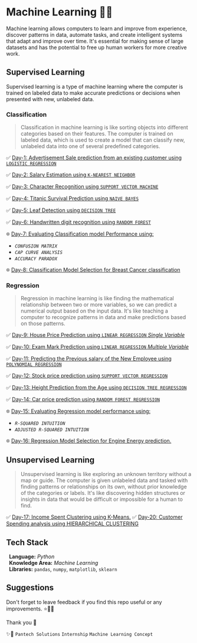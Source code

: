 
# Machine Learning 🚀🚨

Machine learning allows computers to learn and improve from experience, discover patterns in data, automate tasks, and create intelligent systems that adapt and improve over time. It's essential for making sense of large datasets and has the potential to free up human workers for more creative work.

## Supervised Learning  

Supervised learning is a type of machine learning where the computer is trained on labeled data to make accurate predictions or decisions when presented with new, unlabeled data. 

### Classification

> Classification in machine learning is like sorting objects into different categories based on their features. The computer is trained on labeled data, which is used to create a model that can classify new, unlabeled data into one of several predefined categories.

 ✅ [Day-1: Advertisement Sale prediction from an existing customer using `LOGISTIC REGRESSION`](https://github.com/sarangiWijemanna/T_MachineLearning/tree/main/1%20-%20Sale%20Prediction%20using%20LOGISTIC%20REGRESSION%20CLASSIFIER)

 ✅ [Day-2: Salary Estimation using ```K-NEAREST NEIGHBOR```](https://github.com/sarangiWijemanna/T_MachineLearning/tree/main/2%20-%20Salary_Advertisment%20Estimator%20using%20K-NEAREST%20NEIGHNOUR%20CLASSIFIER)

 ✅ [Day-3: Character Recognition using ``SUPPORT VECTOR MACHINE``](https://github.com/sarangiWijemanna/T_MachineLearning/tree/main/3%20-%20Handwritten%20Digit%20Recognition%20using%20SUPPORT%20VECTOR%20MACHINE%20CLASSIFIER)

 ✅ [Day-4: Titanic Survival Prediction using ``NAIVE BAYES``](https://github.com/sarangiWijemanna/T_MachineLearning/tree/main/4%20-%20Titanic%20Survival%20Predictionm%20using%20NAIVE%20BAYES%20CLASSIFIER)

 ✅ [Day-5: Leaf Detection using ``DECISION TREE``](https://github.com/sarangiWijemanna/T_MachineLearning/tree/main/5%20-%20Leaf%20Species%20Iris%20Detection%20using%20DECISION%20TREE%20CLASSIFIER)

 ✅ [Day-6: Handwritten digit recognition using ``RANDOM FOREST``](https://github.com/sarangiWijemanna/T_MachineLearning/tree/main/6%20-%20Digit%20Recognition%20using%20RANDOM%20FOREST%20CLASSIFIER)

  🔯 [Day-7: Evaluating Classification model Performance using:](https://github.com/sarangiWijemanna/T_MachineLearning/tree/main/7%20-%20Evaluating%20Classification%20Model%20Performance)
 - _``CONFUSION MATRIX``_
 - _```CAP CURVE ANALYSIS```_ 
 - _```ACCURACY PARADOX```_

  🔯 [Day-8: Classification Model Selection for Breast Cancer classification](https://github.com/sarangiWijemanna/T_MachineLearning/tree/main/8%20-%20Breast%20Cancer%20Detection%20using%20various%20ML%20Algorithm%20-%20Evaluation)

### Regression

> Regression in machine learning is like finding the mathematical relationship between two or more variables, so we can predict a numerical output based on the input data. It's like teaching a computer to recognize patterns in data and make predictions based on those patterns. 

 ✅ [Day-9: House Price Prediction using ``LINEAR REGRESSION`` _Single Variable_](https://github.com/sarangiWijemanna/T_MachineLearning/tree/main/9%20-%20House%20Price%20Prediction%20using%20LINEAR%20REGRESSION%20-%20SINGLE%20VALUES)

 ✅ [Day-10: Exam Mark Prediction using ``LINEAR REGRESSION`` _Multiple Variable_](https://github.com/sarangiWijemanna/T_MachineLearning/tree/main/10%20-%20Exam%20mark%20prediction%20using%20LINEAR%20REGRESSION%20-%20MULTIPLE%20VALUES)

 ✅ [Day-11: Predicting the Previous salary of the New Employee using ``POLYNOMIAL REGRESSION``](https://github.com/sarangiWijemanna/T_MachineLearning/tree/main/11%20-%20Salary%20Prediction%20using%20POLYNOMIAL%20REGRESSION)

 ✅ [Day-12: Stock price prediction using ``SUPPORT VECTOR REGRESSION``](https://github.com/sarangiWijemanna/T_MachineLearning/tree/main/12%20-%20Stock%20Prediction%20using%20SUPPORT%20VECTOR%20REGRESSION)

 ✅ [Day-13: Height Prediction from the Age using ``DECISION TREE REGRESSION``](https://github.com/sarangiWijemanna/T_MachineLearning/tree/main/13%20-%20Height%20Prediction%20using%20DECISION%20TREE)

 ✅ [Day-14: Car price prediction using ``RANDOM FOREST REGRESSION``](https://github.com/sarangiWijemanna/T_MachineLearning/tree/main/14%20-%20Car%20Price%20Prediction%20using%20RANDOM%20FOREST%20REGRESSION)

  🔯 [Day-15: Evaluating Regression model performance using:](https://github.com/sarangiWijemanna/T_MachineLearning/tree/main/15%20-%20Evaluating%20REGRESSION%20Model%20Using%20R-Squared%20%26%20Adjusted%20R-Squared)
 - _```R-SQUARED INTUITION```_ 
 - _```ADJUSTED R-SQUARED INTUITION```_

  🔯 [Day-16: Regression Model Selection for Engine Energy prediction.](https://github.com/sarangiWijemanna/T_MachineLearning/tree/main/16%20-%20Regression%20Model%20Selection%20for%20Engine%20Energy%20Prediction)

## Unsupervised Learning

> Unsupervised learning is like exploring an unknown territory without a map or guide. The computer is given unlabeled data and tasked with finding patterns or relationships on its own, without prior knowledge of the categories or labels. It's like discovering hidden structures or insights in data that would be difficult or impossible for a human to find. 

 ✅ [Day-17: Income Spent Clustering using K-Means.](https://github.com/sarangiWijemanna/T_MachineLearning/tree/main/17%20-%20Income%20Spent%20Clustering%20using%20K-Means)
 ✅ [Day-20: Customer Spending analysis using HIERARCHICAL CLUSTERING]()
                             
## Tech Stack  

 &nbsp; **Language:** _Python_  
 &nbsp; **Knowledge Area:** _Machine Learning_  
 &nbsp; **Libraries:** ```pandas```, ```numpy```, ```matplotlib```, ```sklearn```



## Suggestions

Don't forget to leave feedback if you find this repo useful or any improvements. ⭐🌹🥧

Thank you 🧡

✨🤝 ```Pantech Solutions``` ```Internship``` ```Machine Learning Concept```

